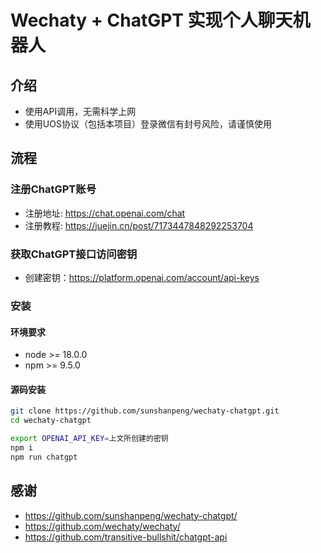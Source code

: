 # Wechaty + ChatGPT 实现个人聊天机器人

## 介绍
- 使用API调用，无需科学上网
- 使用UOS协议（包括本项目）登录微信有封号风险，请谨慎使用

## 流程

### 注册ChatGPT账号

- 注册地址: <https://chat.openai.com/chat>
- 注册教程: <https://juejin.cn/post/7173447848292253704>

### 获取ChatGPT接口访问密钥

- 创建密钥：https://platform.openai.com/account/api-keys

### 安装

#### 环境要求
- node >= 18.0.0
- npm >= 9.5.0

#### 源码安装

```bash
git clone https://github.com/sunshanpeng/wechaty-chatgpt.git
cd wechaty-chatgpt
```

```bash
export OPENAI_API_KEY=上文所创建的密钥 
npm i
npm run chatgpt
```

## 感谢

- <https://github.com/sunshanpeng/wechaty-chatgpt/>
- <https://github.com/wechaty/wechaty/>
- <https://github.com/transitive-bullshit/chatgpt-api>
